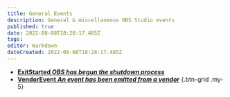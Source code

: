 ```yaml
---
title: General Events
description: General & miscellaneous OBS Studio events
published: true
date: 2022-08-08T18:28:17.485Z
tags: 
editor: markdown
dateCreated: 2022-08-08T18:28:17.485Z
---
```


* [**ExitStarted *OBS has begun the shutdown process***](/en/Broadcasters/OBS/Events/General-Events/ExitStarted)
* [**VendorEvent *An event has been emitted from a vendor***](/en/Broadcasters/OBS/Events/General-Events/VendorEvent)
{.btn-grid .my-5}